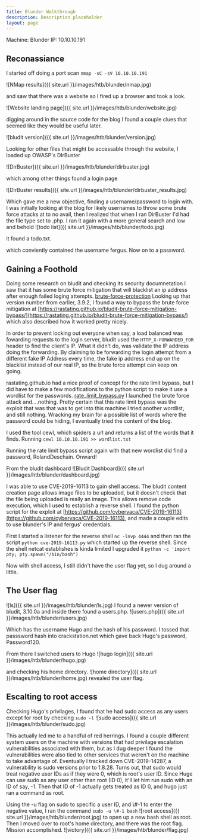 ```yaml
---
title: Blunder Walkthrough
description: Description placeholder
layout: page
---
```


Machine: Blunder
IP: 10.10.10.191

## Reconassiance

I started off doing a port scan `nmap -sC -sV 10.10.10.191`

![NMap results]({{ site.url }}/images/htb/blunder/nmap.jpg)

and saw that there was a website so I fired up a browser and took a look.

![Website landing page]({{ site.url }}/images/htb/blunder/website.jpg)

digging around in the source code for the blog I found a couple clues that seemed like they would be useful later.

![bludit version]({{ site.url }}/images/htb/blunder/version.jpg)

Looking for other files that might be accessable through the website, I loaded up OWASP's DIrBuster

![DirBuster]({{ site.url }}/images/htb/blunder/dirbuster.jpg)

which among other things found a login page

![DirBuster results]({{ site.url }}/images/htb/blunder/dirbuster_results.jpg)

Which gave me a new objective, finding a username/password to login with. I was initially looking at the blog for likely usernames to throw some brute force attacks at to no avail, then I realized that when I ran DirBuster I'd had the file type set to .php. I ran it again with a more general search and low and behold
![todo list]({{ site.url }}/images/htb/blunder/todo.jpg)

it found a todo.txt.

which conviently contained the username fergus. Now on to a password.

## Gaining a Foothold

Doing some research on bludit and checking its security documnetation I saw that it has some brute force mitigation that will blacklist an ip address after enough failed loging attempts. [brute-force-protection](https://docs.bludit.com/en/security/brute-force-protection) Looking up that version number from earlier, 3.9.2, I found a way to bypass the brute force mitigation at [https://rastating.github.io/bludit-brute-force-mitigation-bypass/](https://rastating.github.io/bludit-brute-force-mitigation-bypass/) which also described how it worked pretty nicely.

In order to prevent locking out everyone when say, a load balanced was fowarding requests to the login server, bludit used the `HTTP_X-FORWARDED_FOR` header to find the client's IP. What it didn't do, was validate the IP address doing the forwarding. By claiming to be forwarding the login attempt from a different fake IP Address every time, the fake ip address end up on the blacklist instead of our real IP, so the brute force attempt can keep on going.

rastating.github.io had a nice proof of concept for the rate limit bypass, but I did have to make a few modifications to the python script to make it use a wordlist for the passwords. [rate_limit_bypass.py](https://github.com/lithrion/htb_scripts/blob/main/blunder/rate_limit_bypass.py) I launched the brute force attack and....nothing. Pretty certain that this rate limit bypass was the exploit that was that was to get into this machine I tried another wordlist, and still nothing. Wracking my brain for a possible list of words where the password could be hiding, I eventually tried the content of the blog.

I used the tool cewl, which spiders a url and returns a list of the words that it finds. Running `cewl 10.10.10.191 >> wordlist.txt`

Running the rate limit bypass script again with that new wordlist did find a password, RolandDeschain. Onward!

From the bludit dashboard
![Bludit Dashboard]({{ site.url }}/images/htb/blunder/dashboard.jpg)

I was able to use CVE-2019-16113 to gain shell access. The bludit content creation page allows image files to be uploaded, but it doesn't check that the file being uploaded is really an image. This allows remove code execution, which I used to establish a reverse shell. I found the python script for the exploit at [https://github.com/cybervaca/CVE-2019-16113](https://github.com/cybervaca/CVE-2019-16113), and made a couple edits to use blunder's IP and fergus' credentials.

First I started a listener for the reverse shell 
`nc -lnvp 4444`
and then ran the script
`python cve-2019-16113.py`
which started up the reverse shell. Since the shell netcat establishes is kinda limited I upgraded it
`python -c 'import pty; pty.spawn("/bin/bash")`

Now with shell access, I still didn't have the user flag yet, so I dug around a little.

## The User flag

![ls]({{ site.url }}/images/htb/blunder/ls.jpg)
I found a newer version of bludit, 3.10.0a and inside there found a users.php.
![users.php]({{ site.url }}/images/htb/blunder/users.jpg)

Which has the username Hugo and the hash of his password. I tossed that passsword hash into crackstation.net which gave back Hugo's password, Password120.

From there I switched users to Hugo
![hugo login]({{ site.url }}/images/htb/blunder/hugo.jpg)

and checking his home directory.
![home directory]({{ site.url }}/images/htb/blunder/home.jpg)
revealed the user flag.

## Escalting to root access

Checking Hugo's privilages, I found that he had sudo access as any users except for root by checking `sudo -l`
![sudo access]({{ site.url }}/images/htb/blunder/sudo.jpg)

This actually led me to a handful of red herrings. I found a couple different system users on the machine with versions that had privilage escalation vulnerabilities associated with them, but as I dug deeper I found the vulnerabilities were also tied to other services that weren't on the machine to take advantage of. Eventually I tracked down CVE-2019-14287, a vulnerability is sudo versions prior to 1.8.28. Turns out, that sudo would treat negative user IDs as if they were 0, which is root's user ID. Since Huge can use sudo as any user other than root (ID 0), it'll let him run sudo with an ID of say, -1. Then that ID of -1 actually gets treated as ID 0, and hugo just ran a command as root.

Using the -u flag on sudo to specific a user ID, and \\#-1 to enter the negative value, I ran the command
`sudo -u \#-1 bash`
![root access]({{ site.url }}/images/htb/blunder/root.jpg)
to open up a new bash shell as root. Then I moved over to root's home directory, and there was the root flag. Mission accomplished.
![victory]({{ site.url }}/images/htb/blunder/flag.jpg)





